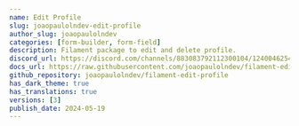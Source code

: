 ```yaml
---
name: Edit Profile
slug: joaopaulolndev-edit-profile
author_slug: joaopaulolndev
categories: [form-builder, form-field]
description: Filament package to edit and delete profile.
discord_url: https://discord.com/channels/883083792112300104/1240046254545829898
docs_url: https://raw.githubusercontent.com/joaopaulolndev/filament-edit-profile/main/README.md
github_repository: joaopaulolndev/filament-edit-profile
has_dark_theme: true
has_translations: true
versions: [3]
publish_date: 2024-05-19
---
```

